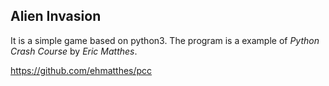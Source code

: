 ## Alien Invasion


It is a simple game based on python3. The program is a example of *Python Crash Course* by *Eric Matthes*.

https://github.com/ehmatthes/pcc
